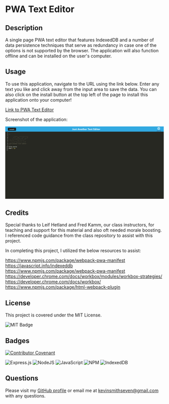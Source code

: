# PWA Text Editor

## Description

A single page PWA text editor that features IndexedDB and a number of data persistence techniques that serve as redundancy in case one of the options is not supported by the browser. The application will also function offline and can be installed on the user's computer.

## Usage

To use this application, navigate to the URL using the link below. Enter any text you like and click away from the input area to save the data. You can also click on the install button at the top left of the page to install this application onto your computer!

[Link to PWA Text Editor](https://serene-harbor-63930-14b8ac537d83.herokuapp.com/)

Screenshot of the application:

![screenshot](./client/images/pwa-text-editor-screenshot.png)

## Credits

Special thanks to Leif Hetland and Fred Kamm, our class instructors, for teaching and support for this material and also oft needed morale boosting. I referenced code guidance from the class repository to assist with this project.

In completing this project, I utilized the below resources to assist:

https://www.npmjs.com/package/webpack-pwa-manifest  
https://javascript.info/indexeddb  
https://www.npmjs.com/package/webpack-pwa-manifest  
https://developer.chrome.com/docs/workbox/modules/workbox-strategies/  
https://developer.chrome.com/docs/workbox/  
https://www.npmjs.com/package/html-webpack-plugin  


## License

This project is covered under the MIT License.

![MIT Badge](https://img.shields.io/badge/License-MIT-blue)


## Badges

[![Contributor Covenant](https://img.shields.io/badge/Contributor%20Covenant-2.1-4baaaa.svg)](code_of_conduct.md)

![Express.js](https://img.shields.io/badge/express.js-%23404d59.svg?style=for-the-badge&logo=express&logoColor=%2361DAFB)
![NodeJS](https://img.shields.io/badge/node.js-6DA55F?style=for-the-badge&logo=node.js&logoColor=white)
![JavaScript](https://img.shields.io/badge/javascript-%23323330.svg?style=for-the-badge&logo=javascript&logoColor=%23F7DF1E)
![NPM](https://img.shields.io/badge/NPM-%23CB3837.svg?style=for-the-badge&logo=npm&logoColor=white)
![IndexedDB](https://img.shields.io/badge/IndexedDB-%23FFA500.svg?style=for-the-badge&logo=IndexedDB&logoColor=white)




## Questions

Please visit my [GitHub profile](https://github.com/kevinsmithseven/) or email me at [kevinsmithseven@gmail.com](mailto:kevinsmithseven@gmail.com) with any questions.

